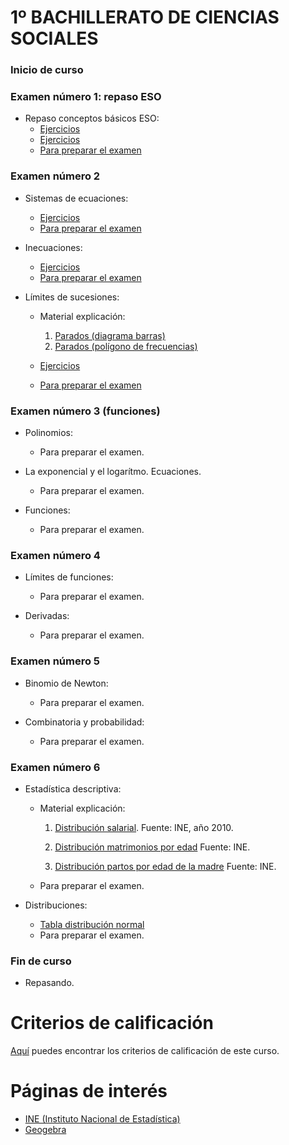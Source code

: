 # 1º BACHILLERATO DE CIENCIAS SOCIALES

### Inicio de curso

### Examen número 1: repaso ESO
* Repaso conceptos básicos ESO:
  + [Ejercicios](bs1_tantos_por_cien_e.pdf)
  + [Ejercicios](bs1_numeros_e.pdf)
  + [Para preparar el examen](bs1_examen01_pe.pdf)

### Examen número 2
* Sistemas de ecuaciones:
  + [Ejercicios](bs1_ecuaciones_e.pdf)
  + [Para preparar el examen](bs1_ecuaciones_pe.pdf)

* Inecuaciones:
  + [Ejercicios](bs1_inecuaciones_e.pdf)
  + [Para preparar el examen](bs1_inecuaciones_pe.pdf)

* Límites de sucesiones:
  + Material explicación:
    1. [Parados (diagrama barras)](explicacion/parados_barras.png)
    2. [Parados (polígono de frecuencias)](explicacion/parados_poligono.png)

  + [Ejercicios](bs1_sucesiones_e.pdf)
  + [Para preparar el examen](bs1_sucesiones_pe.pdf)

### Examen número 3 (funciones)

* Polinomios:
  + Para preparar el examen.

* La exponencial y el logarítmo. Ecuaciones.
  + Para preparar el examen.

* Funciones:
  + Para preparar el examen.


### Examen número 4
* Límites de funciones:
  + Para preparar el examen.

* Derivadas:
  + Para preparar el examen.


### Examen número 5
* Binomio de Newton:
  + Para preparar el examen.

* Combinatoria y probabilidad:
  + Para preparar el examen.


### Examen número 6
* Estadística descriptiva:
  + Material explicación:
    1. [Distribución salarial](distribucion_salarial.png).
       Fuente: INE, año 2010.

    2. [Distribución matrimonios por edad](distribucion_edad_matrimonios.png)
       Fuente: INE.

    3. [Distribución partos por edad de la madre](distribucion_edad_partos.png)
       Fuente: INE.

  + Para preparar el examen.

* Distribuciones:
  + [Tabla distribución normal](tabla_normal.png)
  + Para preparar el examen.


### Fin de curso
* Repasando.

# Criterios de calificación
[Aquí](../criterios/criterios_calificacion.pdf) puedes encontrar los criterios
de calificación de este curso. 

# Páginas de interés

* [INE (Instituto Nacional de Estadística)](https://www.ine.es)
* [Geogebra](https://www.geogebra.org/classic)

